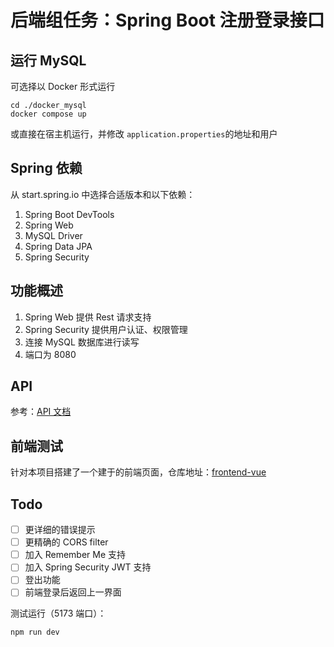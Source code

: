 # 后端组任务：Spring Boot 注册登录接口

## 运行 MySQL

可选择以 Docker 形式运行

```shell
cd ./docker_mysql
docker compose up
```

或直接在宿主机运行，并修改 ``application.properties``的地址和用户

## Spring 依赖

从 start.spring.io 中选择合适版本和以下依赖：

1. Spring Boot DevTools
2. Spring Web
3. MySQL Driver
4. Spring Data JPA
5. Spring Security

## 功能概述

1. Spring Web 提供 Rest 请求支持
2. Spring Security 提供用户认证、权限管理
3. 连接 MySQL 数据库进行读写
4. 端口为 8080

## API

参考：[API 文档](https://www.apifox.cn/apidoc/shared-7a72aec1-4404-41c6-baeb-0e57788e50bb)

## 前端测试

针对本项目搭建了一个建于的前端页面，仓库地址：[frontend-vue](https://github.com/zenpk/frontend-vue)

## Todo

- [ ] 更详细的错误提示
- [ ] 更精确的 CORS filter
- [ ] 加入 Remember Me 支持
- [ ] 加入 Spring Security JWT 支持
- [ ] 登出功能
- [ ] 前端登录后返回上一界面

测试运行（5173 端口）：

```shell
npm run dev
```
